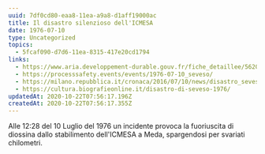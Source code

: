 ```yaml
---
uuid: 7df0cd80-eaa8-11ea-a9a8-d1aff19000ac
title: Il disastro silenzioso dell'ICMESA
date: 1976-07-10
type: Uncategorized
topics:
  - 5fcaf090-d7d6-11ea-8315-417e20cd1794
links:
  - https://www.aria.developpement-durable.gouv.fr/fiche_detaillee/5620_en/?lang=en
  - https://processsafety.events/events/1976-07-10_seveso/
  - https://milano.repubblica.it/cronaca/2016/07/10/news/disastro_seveso-143783879/
  - https://cultura.biografieonline.it/disastro-di-seveso-1976/
updatedAt: 2020-10-22T07:56:17.196Z
createdAt: 2020-10-22T07:56:17.355Z
---
```

Alle 12:28 del 10 Luglio del 1976 un incidente provoca la fuoriuscita di diossina dallo stabilimento dell'ICMESA a Meda, spargendosi per svariati chilometri.